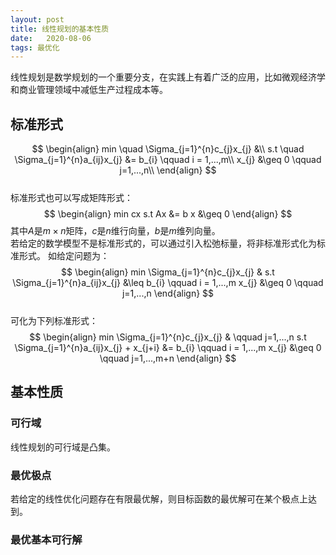 ```yaml
---
layout: post
title: 线性规划的基本性质
date:   2020-08-06
tags: 最优化
---
```

线性规划是数学规划的一个重要分支，在实践上有着广泛的应用，比如微观经济学和商业管理领域中减低生产过程成本等。  
## 标准形式
$$
\begin{align}
min \quad \Sigma_{j=1}^{n}c_{j}x_{j} &\\
s.t \quad \Sigma_{j=1}^{n}a_{ij}x_{j} &= b_{i} \qquad i = 1,...,m\\
x_{j} &\geq 0 \qquad j=1,...,n\\
\end{align}
$$  
标准形式也可以写成矩阵形式：  
$$
\begin{align}
min cx
s.t Ax &= b
x &\geq 0
\end{align}
$$
其中$A$是$m \times n$矩阵，$c$是$n$维行向量，$b$是$m$维列向量。  
若给定的数学模型不是标准形式的，可以通过引入松弛标量，将非标准形式化为标准形式。
如给定问题为：  
$$
\begin{align}
min \Sigma_{j=1}^{n}c_{j}x_{j} &
s.t \Sigma_{j=1}^{n}a_{ij}x_{j} &\leq b_{i} \qquad i = 1,...,m
x_{j} &\geq 0 \qquad j=1,...,n
\end{align}
$$  
可化为下列标准形式：  
$$
\begin{align}
min \Sigma_{j=1}^{n}c_{j}x_{j} & \qquad j=1,...,n
s.t \Sigma_{j=1}^{n}a_{ij}x_{j} + x_{j+i} &= b_{i} \qquad i = 1,...,m
x_{j} &\geq 0 \qquad j=1,...,m+n
\end{align}
$$

## 基本性质

### 可行域
线性规划的可行域是凸集。

### 最优极点
若给定的线性优化问题存在有限最优解，则目标函数的最优解可在某个极点上达到。

### 最优基本可行解
